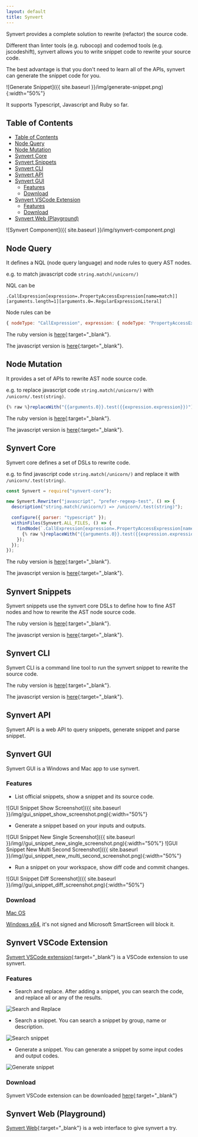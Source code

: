 ```yaml
---
layout: default
title: Synvert
---
```


Synvert provides a complete solution to rewrite (refactor) the source code.

Different than linter tools (e.g. rubocop) and codemod tools (e.g. jscodeshift),
synvert allows you to write snippet code to rewrite your source code.

The best advantage is that you don't need to learn all of the APIs,
synvert can generate the snippet code for you.

![Generate Snippet]({{ site.baseurl }}/img/generate-snippet.png){:width="50%"}

It supports Typescript, Javascript and Ruby so far.

## Table of Contents

- [Table of Contents](#table-of-contents)
- [Node Query](#node-query)
- [Node Mutation](#node-mutation)
- [Synvert Core](#synvert-core)
- [Synvert Snippets](#synvert-snippets)
- [Synvert CLI](#synvert-cli)
- [Synvert API](#synvert-api)
- [Synvert GUI](#synvert-gui)
  - [Features](#features)
  - [Download](#download)
- [Synvert VSCode Extension](#synvert-vscode-extension)
  - [Features](#features-1)
  - [Download](#download-1)
- [Synvert Web (Playground)](#synvert-web-playground)

![Synvert Component]({{ site.baseurl }}/img/synvert-component.png)

## Node Query

It defines a NQL (node query language) and node rules to query AST nodes.

e.g. to match javascript code `string.match(/unicorn/)`

NQL can be
```
.CallExpression[expression=.PropertyAccessExpression[name=match]][arguments.length=1][arguments.0=.RegularExpressionLiteral]
```

Node rules can be
```javascript
{ nodeType: "CallExpression", expression: { nodeType: "PropertyAccessExpression", name: "match" }, arguments: { length: 1, 0: { nodeType: "RegularExpressionLiteral" } } }
```

The ruby version is [here](https://github.com/xinminlabs/node-query-ruby){:target="_blank"}.

The javascript version is [here](https://github.com/xinminlabs/node-query-javascript){:target="_blank"}.

## Node Mutation

It provides a set of APIs to rewrite AST node source code.

e.g. to replace javascript code `string.match(/unicorn/)` with `/unicorn/.test(string)`.

```javascript
{% raw %}replaceWith("{{arguments.0}}.test({{expression.expression}})");{% endraw %}
```

The ruby version is [here](https://github.com/xinminlabs/node-mutation-ruby){:target="_blank"}.

The javascript version is [here](https://github.com/xinminlabs/node-mutation-javascript){:target="_blank"}.

## Synvert Core

Synvert core defines a set of DSLs to rewrite code.

e.g. to find javascript code `string.match(/unicorn/)` and replace it with `/unicorn/.test(string)`.

```javascript
const Synvert = require("synvert-core");

new Synvert.Rewriter("javascript", "prefer-regexp-test", () => {
  description("string.match(/unicorn/) => /unicorn/.test(string)");

  configure({ parser: "typescript" });
  withinFiles(Synvert.ALL_FILES, () => {
    findNode(`.CallExpression[expression=.PropertyAccessExpression[name=match]][arguments.length=1][arguments.0=.RegularExpressionLiteral]`, () => {
      {% raw %}replaceWith("{{arguments.0}}.test({{expression.expression}})");{% endraw %}
    });
  });
});
```

The ruby version is [here](https://github.com/xinminlabs/synvert-core-ruby){:target="_blank"}.

The javascript version is [here](https://github.com/xinminlabs/synvert-core-javascript){:target="_blank"}.

## Synvert Snippets

Synvert snippets use the synvert core DSLs to define how to fine AST nodes and how to rewrite the AST node source code.

The ruby version is [here](https://github.com/xinminlabs/synvert-snippets-ruby){:target="_blank"}.

The javascript version is [here](https://github.com/xinminlabs/synvert-snippets-javascript){:target="_blank"}.

## Synvert CLI

Synvert CLI is a command line tool to run the synvert snippet to rewrite the source code.

The ruby version is [here](https://github.com/xinminlabs/synvert-ruby){:target="_blank"}.

The javascript version is [here](https://github.com/xinminlabs/synvert-javascript){:target="_blank"}.

## Synvert API

Synvert API is a web API to query snippets, generate snippet and parse snippet.

## Synvert GUI

Synvert GUI is a Windows and Mac app to use synvert.

### Features

- List official snippets, show a snippet and its source code.

![GUI Snippet Show Screenshot]({{ site.baseurl }}/img/gui_snippet_show_screenshot.png){:width="50%"}

- Generate a snippet based on your inputs and outputs.

![GUI Snippet New Single Screenshot]({{ site.baseurl }}/img//gui_snippet_new_single_screenshot.png){:width="50%"}
![GUI Snippet New Multi Second Screenshot]({{ site.baseurl }}/img//gui_snippet_new_multi_second_screenshot.png){:width="50%"}

- Run a snippet on your workspace, show diff code and commit changes.

![GUI Snippet Diff Screenshot]({{ site.baseurl }}/img//gui_snippet_diff_screenshot.png){:width="50%"}

### Download

[Mac OS](https://download-synvert.xinminlabs.com/download/latest/osx)

[Windows x64](https://download-synvert.xinminlabs.com/download/latest/windows_64), it's not signed and Microsoft SmartScreen will block it.

## Synvert VSCode Extension

[Synvert VSCode extension](https://marketplace.visualstudio.com/items?itemName=xinminlabs.synvert){:target="_blank"} is a VSCode extension to use synvert.

### Features

- Search and replace. After adding a snippet, you can search the code, and replace all or any of the results.

![Search and Replace](demos/search-and-replace-1.gif)

- Search a snippet. You can search a snippet by group, name or description.

![Search snippet](demos/search-snippet-1.gif)

- Generate a snippet. You can generate a snippet by some input codes and output codes.

![Generate snippet](demos/generate-snippet-1.gif)

### Download

Synvert VSCode extension can be downloaded [here](https://marketplace.visualstudio.com/items?itemName=xinminlabs.synvert){:target="_blank"}

## Synvert Web (Playground)

[Synvert Web](https://playground.synvert.net/){:target="_blank"} is a web interface to give synvert a try.